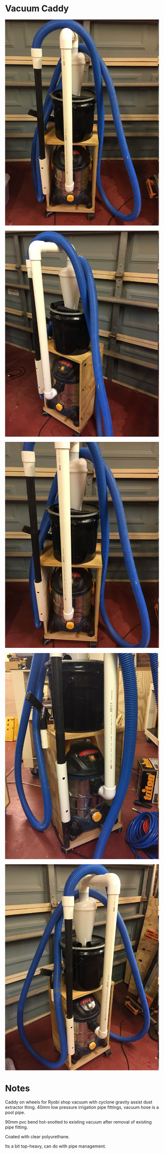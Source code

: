 # Vacuum Caddy

![Full](pics/full.jpg)

![Front Right](pics/front-right-full.jpg)

![Front](pics/front.jpg)

![Front Right](pics/font-tilt-right.jpg)

![Front Left](pics/front-left-full.jpg)

# Notes

Caddy on wheels for Ryobi shop vacuum with cyclone gravity assist dust extractor
thing. 40mm low pressure irrigation pipe fittings, vacuum hose is a pool pipe. 

90mm pvc bend hot-snotted to existing vacuum after removal of existing pipe
fitting.

Coated with clear polyurethane.

Its a bit top-heavy, can do with pipe management.
